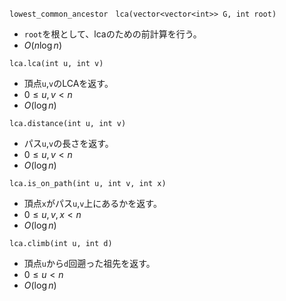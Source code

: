 ```lowest_common_ancestor　lca(vector<vector<int>> G, int root)```
- `root`を根として、lcaのための前計算を行う。
- $O(n\log{n})$

```lca.lca(int u, int v)```
- 頂点`u`,`v`のLCAを返す。
- $0\le u, v < n$
- $O(\log{n})$

```lca.distance(int u, int v)```
- パス`u`,`v`の長さを返す。
- $0\le u, v < n$
- $O(\log{n})$

```lca.is_on_path(int u, int v, int x)```
- 頂点`x`がパス`u`,`v`上にあるかを返す。
- $0\le u, v, x < n$
- $O(\log{n})$

```lca.climb(int u, int d)```
- 頂点`u`から`d`回遡った祖先を返す。
- $0\le u < n$
- $O(\log{n})$